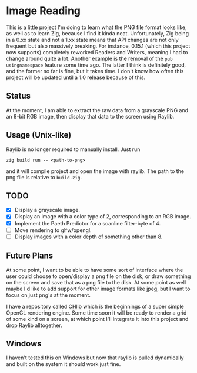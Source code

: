 # Image Reading

This is a little project I'm doing to learn what the PNG file format looks like, as well as to learn Zig, because I find it kinda neat. Unfortunately, Zig being in a 0.xx state and not a 1.xx state means that API changes are not only frequent but also massively breaking. For instance, 0.15.1 (which this project now supports) completely reworked Readers and Writers, meaning I had to change around quite a lot. Another example is the removal of the  `pub usingnamespace` feature some time ago. The latter I think is definitely good, and the former so far is fine, but it takes time. I don't know how often this project will be updated until a 1.0 release because of this.

## Status

At the moment, I am able to extract the raw data from a grayscale PNG and an 8-bit RGB image, then display that data to the screen using Raylib.

## Usage (Unix-like)

Raylib is no longer required to manually install. Just run

```
zig build run -- <path-to-png>
```

and it will compile project and open the image with raylib. The path to the png file is relative to `build.zig`.

## TODO

- [x] Display a grayscale image.
- [x] Display an image with a color type of 2, corresponding to an RGB image.
- [X] Implement the Paeth Predictor for a scanline filter-byte of 4.
- [ ] Move rendering to glfw/opengl.
- [ ] Display images with a color depth of something other than 8.

## Future Plans

At some point, I want to be able to have some sort of interface where the user could choose to open/display a png file on the disk, or draw something on the screen and save that as a png file to the disk. At some point as well maybe I'd like to add support for other image formats like jpeg, but I want to focus on just png's at the moment.

I have a repository called [CHlib](https://github.com/champso1/CHlib) which is the beginnings of a super simple OpenGL rendering engine. Some time soon it will be ready to render a grid of some kind on a screen, at which point I'll integrate it into this project and drop Raylib alltogether.

## Windows

I haven't tested this on Windows but now that raylib is pulled dynamically and built on the system it should work just fine.
